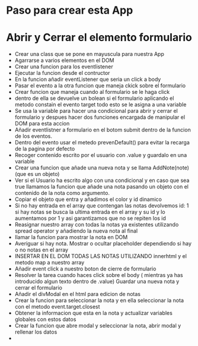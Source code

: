 # Paso para crear esta App
# Abrir y Cerrar el elemento formulario 

- Crear una class que se pone en mayuscula para nuestra App
- Agarrarse a varios elementos en el DOM
- Crear una funcion para los eventlistener
- Ejecutar la funcion desde el contructor 
- En la funcion añadir eventListener que seria un click a body 
- Pasar el evento a la otra funcion que maneja ckick sobre el formulario
- Crear funcion que maneja cuando al formulario se le haga click
- dentro de ella se devuelve un bolean si el formulario aplicando el metodo constain el evento target todo esto se le asigna a una variable
- Se usa la variable para hacer una condicional para abrir y cerrar el formulario y despues hacer dos funciones encargada de manipular el DOM para esta accion 
- Añadir eventlistner a formulario en el botom submit dentro de la funcion de los eventos.
- Dentro del evento usar el metedo prevenDefault() para evitar la recarga de la pagina por defecto 
- Recoger contenido escrito por el usuario con .value y guardalo en una variable
- Crear una funcion que añade una nueva nota y se llama AddNote(note) (que es un objeto)
- Ver si el Usuario ha escrito algo con una condicional y  en caso que sea true llamamos la funcion que añade una nota pasando un objeto con el contenido de la nota como argumento.
- Copiar el objeto que entra y añadimos el color y id dinamico
- Si no hay entrada en el array que contengan las notas devolvemos id: 1 si hay notas se busca la ultima entrada en el array  y su id y lo aumentamos por 1  y asi garantizamos que no se repiten los id
- Reasignar nuestro array con todas la notas ya existentes utilizando spread operator y añadiendo  la nueva nota al final
- llamar la funcion para mostrar la nota en DOM 
- Averiguar si hay nota. Mostrar o ocultar placeholder dependiendo si hay o no notas en el array  
- INSERTAR EN EL DOM TODAS LAS NOTAS UTILIZANDO innerhtml y el metodo map a nuestro array 
- Añadir event click a nuestro boton de cierre de formulario
- Resolver la tarea cuando haces click sobre el body ( mientras ya has introducido algun texto dentro de .value) Guardar una nueva nota  y cerrar el formulario
- Añadir el divModal en el html para edicion de notas 
- Crear la funcion para seleccionar la nota y en ella seleccionar la nota con el metodo event.target.closest
- Obtener la informacion que esta en la nota y actualizar variables globales con estos datos 
- Crear la funcion que abre modal y seleccionar la nota, abrir modal y rellenar los datos
-